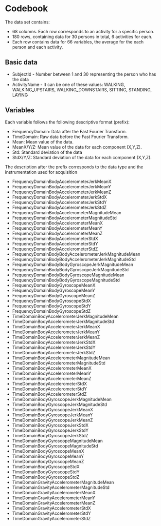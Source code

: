 # Codebook
 The data set contains:
* 68 columns. Each row corresponds to an activity for a specific person.
* 180 rows, containing data for 30 persons in total, 6 activities for each.
* Each row contains data for 66 variables, the average for the each person and each activity.

## Basic data

* SubjectId - Number between 1 and 30 representing the person who has the data
* ActivityName - It can be one of these values: WALKING,
												WALKING_UPSTAIRS,
												WALKING_DOWNSTAIRS,
												SITTING,
												STANDING,
												LAYING

## Variables

Each variable follows the following descriptive format (prefix):

* FrequencyDomain: Data after the Fast Fourier Transform.
* TimeDomain: Raw data before the Fast Fourier Transform.
* Mean: Mean value of the data. 
* MeanX/Y/Z: Mean value of the data for each component (X,Y,Z).
* Std: Standard deviation of the data
* StdX/Y/Z: Standard deviation of the data for each component (X,Y,Z).

The description after the prefix corresponds to the data type and the instrumentation used for acquisition

* FrequencyDomainBodyAccelerometerJerkMeanX
* FrequencyDomainBodyAccelerometerJerkMeanY
* FrequencyDomainBodyAccelerometerJerkMeanZ
* FrequencyDomainBodyAccelerometerJerkStdX
* FrequencyDomainBodyAccelerometerJerkStdY
* FrequencyDomainBodyAccelerometerJerkStdZ
* FrequencyDomainBodyAccelerometerMagnitudeMean
* FrequencyDomainBodyAccelerometerMagnitudeStd
* FrequencyDomainBodyAccelerometerMeanX
* FrequencyDomainBodyAccelerometerMeanY
* FrequencyDomainBodyAccelerometerMeanZ
* FrequencyDomainBodyAccelerometerStdX
* FrequencyDomainBodyAccelerometerStdY
* FrequencyDomainBodyAccelerometerStdZ
* FrequencyDomainBodyBodyAccelerometerJerkMagnitudeMean
* FrequencyDomainBodyBodyAccelerometerJerkMagnitudeStd
* FrequencyDomainBodyBodyGyroscopeJerkMagnitudeMean
* FrequencyDomainBodyBodyGyroscopeJerkMagnitudeStd
* FrequencyDomainBodyBodyGyroscopeMagnitudeMean
* FrequencyDomainBodyBodyGyroscopeMagnitudeStd
* FrequencyDomainBodyGyroscopeMeanX
* FrequencyDomainBodyGyroscopeMeanY
* FrequencyDomainBodyGyroscopeMeanZ
* FrequencyDomainBodyGyroscopeStdX
* FrequencyDomainBodyGyroscopeStdY
* FrequencyDomainBodyGyroscopeStdZ
* TimeDomainBodyAccelerometerJerkMagnitudeMean
* TimeDomainBodyAccelerometerJerkMagnitudeStd
* TimeDomainBodyAccelerometerJerkMeanX
* TimeDomainBodyAccelerometerJerkMeanY
* TimeDomainBodyAccelerometerJerkMeanZ
* TimeDomainBodyAccelerometerJerkStdX
* TimeDomainBodyAccelerometerJerkStdY
* TimeDomainBodyAccelerometerJerkStdZ
* TimeDomainBodyAccelerometerMagnitudeMean
* TimeDomainBodyAccelerometerMagnitudeStd
* TimeDomainBodyAccelerometerMeanX
* TimeDomainBodyAccelerometerMeanY
* TimeDomainBodyAccelerometerMeanZ
* TimeDomainBodyAccelerometerStdX
* TimeDomainBodyAccelerometerStdY
* TimeDomainBodyAccelerometerStdZ
* TimeDomainBodyGyroscopeJerkMagnitudeMean
* TimeDomainBodyGyroscopeJerkMagnitudeStd
* TimeDomainBodyGyroscopeJerkMeanX
* TimeDomainBodyGyroscopeJerkMeanY
* TimeDomainBodyGyroscopeJerkMeanZ
* TimeDomainBodyGyroscopeJerkStdX
* TimeDomainBodyGyroscopeJerkStdY
* TimeDomainBodyGyroscopeJerkStdZ
* TimeDomainBodyGyroscopeMagnitudeMean
* TimeDomainBodyGyroscopeMagnitudeStd
* TimeDomainBodyGyroscopeMeanX
* TimeDomainBodyGyroscopeMeanY
* TimeDomainBodyGyroscopeMeanZ
* TimeDomainBodyGyroscopeStdX
* TimeDomainBodyGyroscopeStdY
* TimeDomainBodyGyroscopeStdZ
* TimeDomainGravityAccelerometerMagnitudeMean
* TimeDomainGravityAccelerometerMagnitudeStd
* TimeDomainGravityAccelerometerMeanX
* TimeDomainGravityAccelerometerMeanY
* TimeDomainGravityAccelerometerMeanZ
* TimeDomainGravityAccelerometerStdX
* TimeDomainGravityAccelerometerStdY
* TimeDomainGravityAccelerometerStdZ